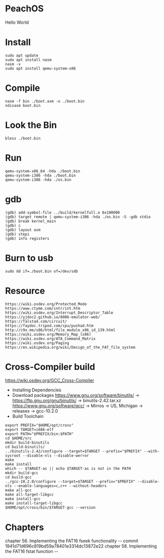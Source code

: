 # PeachOS
Hello World

# Install
```
sudo apt update
sudo apt install nasm
nasm -v
sudo apt install qemu-system-x86
```

# Compile
```
nasm -f bin ./boot.asm -o ./boot.bin
ndisasm boot.bin
```

# Look the Bin
```
bless ./boot.bin
```

# Run
```
qemu-system-x86_64 -hda ./boot.bin
qemu-system-i386 -hda ./boot.bin
qemu-system-i386 -hda ./os.bin
```

# gdb
```
(gdb) add-symbol-file ../build/kernelfull.o 0x100000
(gdb) target remote | qemu-system-i386 -hda ./os.bin -S -gdb stdio
(gdb) break kernel_main
(gdb) c
(gdb) layout asm
(gdb) stepi
(gdb) info registers
```

# Burn to usb
```
sudo dd if=./boot.bin of=/dev/sdb
```

# Resource
```
https://wiki.osdev.org/Protected_Mode
https://www.ctyme.com/intr/int.htm
https://wiki.osdev.org/Interrupt_Descriptor_Table
https://yjdoc2.github.io/8086-emulator-web/
https://falstad.com/circuit/
https://faydoc.tripod.com/cpu/pushad.htm
http://c9x.me/x86/html/file_module_x86_id_139.html
https://wiki.osdev.org/Memory_Map_(x86)
https://wiki.osdev.org/ATA_Command_Matrix
https://wiki.osdev.org/Paging
https://en.wikipedia.org/wiki/Design_of_the_FAT_file_system
```

# Cross-Compiler build
https://wiki.osdev.org/GCC_Cross-Compiler
*   Installing Dependencies
*   Download packages
https://www.gnu.org/software/binutils/ -> https://ftp.gnu.org/gnu/binutils/ -> binutils-2.42.tar.xz
https://www.gnu.org/software/gcc/ -> Mirros -> US, Michigan -> releases -> gcc-10.2.0
*   Build Toolchain
```
export PREFIX="$HOME/opt/cross"
export TARGET=i686-elf
export PATH="$PREFIX/bin:$PATH"
cd $HOME/src
mkdir build-binutils
cd build-binutils/
../binutils-2.42/configure --target=$TARGET --prefix="$PREFIX" --with-sysroot --disable-nls --disable-werror
make
make install
which -- $TARGET-as || echo $TARGET-as is not in the PATH
mkdir build-gcc
cd build-gcc
../gcc-10.2.0/configure --target=$TARGET --prefix="$PREFIX" --disable-nls --enable-languages=c,c++ --without-headers
make all-gcc
make all-target-libgcc
make install-gcc
make install-target-libgcc
$HOME/opt/cross/bin/$TARGET-gcc --version
```

# Chapters
chapter 56. Implementing the FAT16 fseek functionality -- commit 1941d71d696c819bd59a78401e3314dc13872e22
chapter 58. Implementing the FAT16 fstat function -- 
